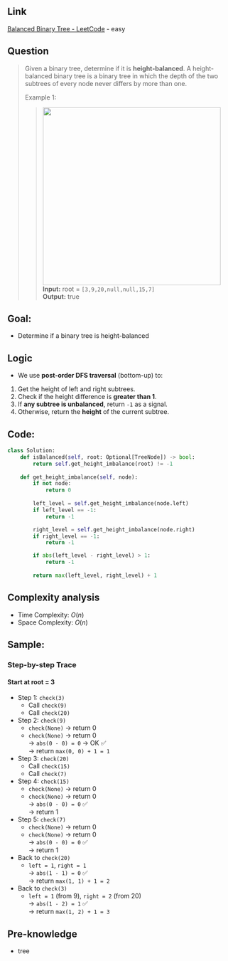 ## Link
[Balanced Binary Tree - LeetCode](https://leetcode.com/problems/balanced-binary-tree/description/) - easy
## Question
> Given a binary tree, determine if it is **height-balanced**. A height-balanced binary tree is a binary tree in which the depth of the two subtrees of every node never differs by more than one.<br>
>
> Example 1:
>> <img src="pic/pic_110.Balanced_Binary_Tree.png" width="400"/><br>
>> **Input:** root = `[3,9,20,null,null,15,7]`<br>
>> **Output:** true

## Goal:
- Determine if a binary tree is height-balanced
## Logic
- We use **post-order DFS traversal** (bottom-up) to:
1. Get the height of left and right subtrees.
2. Check if the height difference is **greater than 1**.
3. If **any subtree is unbalanced**, return `-1` as a signal.
4. Otherwise, return the **height** of the current subtree.
## Code:
```python
class Solution:
    def isBalanced(self, root: Optional[TreeNode]) -> bool:
        return self.get_height_imbalance(root) != -1
        
    def get_height_imbalance(self, node):
        if not node:
            return 0
        
        left_level = self.get_height_imbalance(node.left)
        if left_level == -1:
            return -1

        right_level = self.get_height_imbalance(node.right)
        if right_level == -1:
            return -1

        if abs(left_level - right_level) > 1:
            return -1
        
        return max(left_level, right_level) + 1
```

## Complexity analysis
- Time Complexity: $O(n)$ 
- Space Complexity: $O(n)$
## Sample: 
### Step-by-step Trace
#### Start at root = 3
- Step 1: `check(3)`
	- Call `check(9)`
	- Call `check(20)`
- Step 2: `check(9)`
	- `check(None)` → return 0
	- `check(None)` → return 0  
	    → `abs(0 - 0) = 0` → OK ✅  
	    → return `max(0, 0) + 1 = 1`
- Step 3: `check(20)`
	- Call `check(15)`
	- Call `check(7)`
- Step 4: `check(15)`
	- `check(None)` → return 0
	- `check(None)` → return 0  
	    → `abs(0 - 0) = 0` ✅  
	    → return 1
- Step 5: `check(7)`
	- `check(None)` → return 0
	- `check(None)` → return 0  
	    → `abs(0 - 0) = 0` ✅  
	    → return 1
- Back to `check(20)`
	- `left = 1`, `right = 1`  
	    → `abs(1 - 1) = 0` ✅  
	    → return `max(1, 1) + 1 = 2`
- Back to `check(3)`
	- `left = 1` (from 9), `right = 2` (from 20)  
	    → `abs(1 - 2) = 1` ✅  
	    → return `max(1, 2) + 1 = 3`

## Pre-knowledge
- tree
